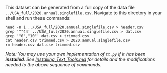 This dataset can be generated from a full copy of the data file `../USA_full/2020.annual.singlefile.csv`.  Navigate to this directory in your shell and run these commands:

    head -n 1 ../USA_full/2020.annual.singlefile.csv > header.csv
    grep '^"44' ../USA_full/2020.annual.singlefile.csv > dat.csv
    grep '"0","10"' dat.csv > trimmed.csv
    cat header.csv trimmed.csv > 2020.annual.singlefile.csv
    rm header.csv dat.csv trimmed.csv

*Note: You may use your own implementation of `tt.py` if it has been **installed**. See [Installing_Text_Tools.md](../instructions/Installing_Text_Tools.md) for details and the modifications needed to the above sequence of commands.*
